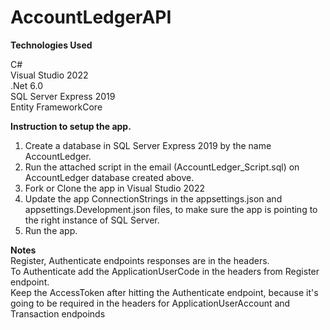# AccountLedgerAPI
<b>Technologies Used</b> <br/>

C#<br/>
Visual Studio 2022<br/>
.Net 6.0<br/>
SQL Server Express 2019<br/>
Entity FrameworkCore<br/>

<b>Instruction to setup the app.</b>

1. Create a database in SQL Server Express 2019 by the name AccountLedger.<br/>
2. Run the attached script in the email (AccountLedger_Script.sql) on AccountLedger database created above.<br/>
3. Fork or Clone the app in Visual Studio 2022<br/>
4. Update the app ConnectionStrings in the appsettings.json and appsettings.Development.json files, to make sure the app is pointing to the right instance of SQL Server.<br/>
5. Run the app.<br/>


<b>Notes</b> <br/>
Register, Authenticate endpoints responses are in the headers.<br/>
To Authenticate add the ApplicationUserCode in the headers from Register endpoint.<br/>
Keep the AccessToken after hitting the Authenticate endpoint, because it's going to be required in the headers for ApplicationUserAccount and Transaction endpoinds<br/>
